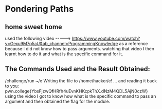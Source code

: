 # Pondering Paths
## home sweet home
used the following video -----> https://www.youtube.com/watch?v=Gexu9M7p5aU&ab_channel=ProgrammingKnowledge as a reference because I did not know how to pass arguments. watching that video I then learnt how to do it and what is the specific command for it.
## The Commands Used and the Result Obtained:
/challenge/run ~/e
Writing the file to /home/hacker/e!
... and reading it back to you:
pwn.college{YbsFjzwQfHRfh4uEvnKHKcpkThX.dNzM4QDL5AjN0czW}
using the video I got to know how what is the specific command to pass an argument and then obtained the flag for the module.
